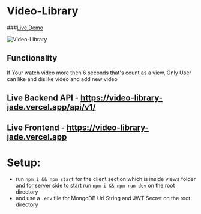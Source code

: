 # Video-Library

###[Live Demo](https://video-library-jade.vercel.app)

![Video-Library](https://i.ibb.co/crBmVkt/Screenshot-12.png)

## Functionality
If Your watch video more then 6 seconds that's count as a view,
Only User can like and dislike video and add new video

## Live Backend API - https://video-library-jade.vercel.app/api/v1/
## Live Frontend - https://video-library-jade.vercel.app

# Setup:
- run ```npm i && npm start``` for the client section which is inside views folder and for server side to start run ```npm i && npm run dev``` on the root directory
- and use a ```.env``` file for MongoDB Url String and JWT Secret on the root directory
